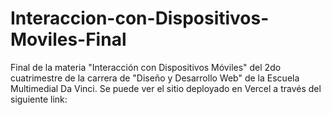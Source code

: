 # Interaccion-con-Dispositivos-Moviles-Final
Final de la materia "Interacción con Dispositivos Móviles" del 2do cuatrimestre de la carrera de "Diseño y Desarrollo Web" de la Escuela Multimedial Da Vinci.  Se puede ver el sitio deployado en Vercel a través del siguiente link: 
